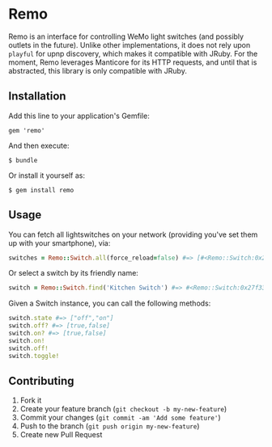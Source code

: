 # Remo

Remo is an interface for controlling WeMo light switches (and possibly outlets in the future). Unlike other implementations, it does not rely upon `playful` for upnp discovery, which makes it compatible with JRuby. For the moment, Remo leverages Manticore for its HTTP requests, and until that is abstracted, this library is only compatible with JRuby.

## Installation

Add this line to your application's Gemfile:

    gem 'remo'

And then execute:

    $ bundle

Or install it yourself as:

    $ gem install remo

## Usage

You can fetch all lightswitches on your network (providing you've set them up with your smartphone), via:

```ruby
switches = Remo::Switch.all(force_reload=false) #=> [#<Remo::Switch:0x27f33aef @host="192.168.1.11", @name="Kitchen Switch", @port="49154">, #<Remo::Switch:0x51a23566 @host="192.168.1.12", @name="Main Room", @port="49154">, #<Remo::Switch:0x705fe568 @host="192.168.1.10", @name="Bathroom Switch", @port="49153">]
```

Or select a switch by its friendly name:

```ruby
switch = Remo::Switch.find('Kitchen Switch') #=> #<Remo::Switch:0x27f33aef @host="192.168.1.11", @name="Kitchen Switch", @port="49154">
```

Given a Switch instance, you can call the following methods:
```ruby
switch.state #=> ["off","on"]
switch.off? #=> [true,false]
switch.on? #=> [true,false]
switch.on!
switch.off!
switch.toggle!
```

## Contributing

1. Fork it
2. Create your feature branch (`git checkout -b my-new-feature`)
3. Commit your changes (`git commit -am 'Add some feature'`)
4. Push to the branch (`git push origin my-new-feature`)
5. Create new Pull Request
